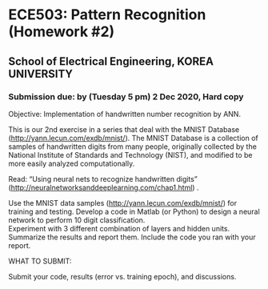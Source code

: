 # ECE503: Pattern Recognition (Homework #2)

## School of Electrical Engineering, KOREA UNIVERSITY

### Submission due: by (Tuesday 5 pm) 2 Dec 2020, Hard copy

 

 Objective: Implementation of handwritten number recognition by ANN.

 

This is our 2nd exercise in a series that deal with the MNIST Database (http://yann.lecun.com/exdb/mnist/). The MNIST Database is a collection of samples of handwritten digits from many people, originally collected by the National Institute of Standards and Technology (NIST), and modified to be more easily analyzed computationally.

 

Read: “Using neural nets to recognize handwritten digits”
 (http://neuralnetworksanddeeplearning.com/chap1.html) .

Use the MNIST data samples (http://yann.lecun.com/exdb/mnist/) for training and testing.
Develop a code in Matlab (or Python) to design a neural network to perform 10 digit classification.  
Experiment with 3 different combination of layers and hidden units.
Summarize the results and report them. Include the code you ran with your report.
 

 

 

WHAT TO SUBMIT:

Submit your code, results (error vs. training epoch), and discussions.